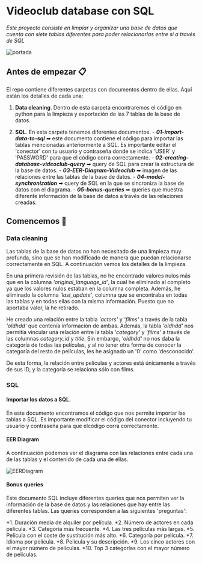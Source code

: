 # Videoclub database con SQL

_Este proyecto consiste en limpiar y organizar una base de datos que cuenta con siete tablas diferentes para poder relacionarlas entre sí a través de SQL_

![portada](C:\Users\paula\ironhack\imagenes\2.jpeg)

## Antes de empezar 📋

El repo contiene diferentes carpetas con documentos dentro de ellas. Aquí están los detalles de cada una:
    
1. **Data cleaning**. Dentro de esta carpeta encontraremos el código en python para la limpieza y exportación de las 7 tablas de la base de datos.
    
2. **SQL**. En esta carpeta tenemos diferentes documentos.
        - ***01-import-data-to-sql*** ➡ este documento contiene el código para importar las tablas mencionadas anteriormente a SQL. Es importante editar el 'conector' con tu usuario y contraseña donde se indica 'USER' y 'PASSWORD' para que el código corra correctamente.
        - ***02-creating-database-videoclub-query*** ➡ query de SQL para crear la estructura de la base de datos.
        - ***03-EER-Diagram-Videoclub*** ➡ imagen de las relaciones entre las tablas de la base de datos.
        - ***04-model-synchronization*** ➡ query de SQL en la que se sincroniza la base de datos con el diagrama.
        - ***05-bonus-queries*** ➡ queries que muestra diferente información de la base de datos a través de las relaciones creadas.



## Comencemos 🚀

### Data cleaning

Las tablas de la base de datos no han necesitado de una limpieza muy profunda, sino que se han modificado de manera que puedan relacionarse correctamente en SQL. A continuación vemos los detalles de la limpieza.

En una primera revisión de las tablas, no he encontrado valores nulos más que en la columna *'original_language_id'*, la cual he eliminado al completo ya que los valores nulos estaban en la columna completa. Además, he eliminado la columna *'last_update'*, columna que se encontraba en todas las tablas y en todas ellas con la misma información. Puesto que no aportaba valor, la he retirado.

He creado una relación entre la tabla *'actors'* y *'films'* a través de la tabla *'oldhdd'* que contenía información de ambas. Además, la tabla *'oldhdd'* nos permitía vincular una relación entre la tabla *'category'* y *'films'* a través de las columnas *category_id* y *title*. Sin embargo, *'oldhdd'* no nos daba la categoría de todas las películas, y al no tener otra forma de conocer la categoría del resto de películas, les he asignado un '0' como 'desconocido'.

De esta forma, la relación entre películas y actores está únicamente a través de sus ID, y la categoría se relaciona sólo con films.


### SQL

#### Importar los datos a SQL.

En este documento encontramos el código que nos permite importar las tablas a SQL. Es importante modificar el código del conector incluyendo tu usuario y contraseña para que elcódigo corra correctamente.

#### EER Diagram

A continuación podemos ver el diagrama con las relaciones entre cada una de las tablas y el contenido de cada una de ellas.

![EERDiagram](C:\Users\paula\ironhack\proyectos\database-project.sql\sql\03-EER-Diagram-Videoclub.jpeg)


#### Bonus queries

Este documento SQL incluye diferentes queries que nos permiten ver la información de la base de datos y las relaciones que hay entre las diferentes tablas. Las queries corresponden a las siguientes 'preguntas':

*1. Duración media de alquiler por película.
*2. Número de actores en cada película.
*3. Categoría más frecuente.
*4. Las tres películas más largas.
*5. Película con el coste de sustitución más alto.
*6. Categoría por película.
*7. Idioma por película.
*8. Película y su descripción.
*9. Los cinco actores con el mayor número de películas.
*10. Top 3 categorías con el mayor número de películas.












